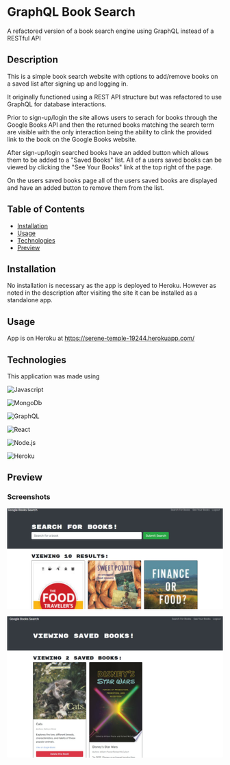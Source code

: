 # GraphQL Book Search
A refactored version of a book search engine using GraphQL instead of a RESTful API

## Description
This is a simple book search website with options to add/remove books on a saved list after signing up and logging in.

It originally functioned using a REST API structure but was refactored to use GraphQL for database interactions.

Prior to sign-up/login the site allows users to serach for books through the Google Books API and then the returned books matching the search term are visible with the only interaction being the ability to clink the provided link to the book on the Google Books website.

After sign-up/login searched books have an added button which allows them to be added to a "Saved Books" list. All of a users saved books can be viewed by clicking the "See Your Books" link at the top right of the page.

On the users saved books page all of the users saved books are displayed and have an added button to remove them from the list.

## Table of Contents
* [Installation](#Installation)
* [Usage](#Usage)
* [Technologies](#Technologies)
* [Preview](#Preview)

## Installation
No installation is necessary as the app is deployed to Heroku. However as noted in the description after visiting the site it can be installed as a standalone app.

## Usage
App is on Heroku at https://serene-temple-19244.herokuapp.com/


## Technologies
This application was made using

![Javascript](https://img.shields.io/badge/-JavaScript-f7df1e?style=for-the-badge&logo=javascript&logoColor=black)

![MongoDb](https://img.shields.io/badge/-MongoDB-47A248?style=for-the-badge&logo=mongodb&logoColor=white)

![GraphQL](https://img.shields.io/badge/-GraphQL-E10098?style=for-the-badge&logo=graphql&logoColor=white)

![React](https://img.shields.io/badge/-React-61DAFB?style=for-the-badge&logo=react&logoColor=black)

![Node.js](https://img.shields.io/badge/-Node.js-339933?style=for-the-badge&logo=node.js&logoColor=white)

![Heroku](https://img.shields.io/badge/-Heroku-430098?style=for-the-badge&logo=heroku&logoColor=white)


## Preview

### Screenshots
![Search Page](./images/preview1.jpg)

![Saved Books Page](./images/preview2.jpg)